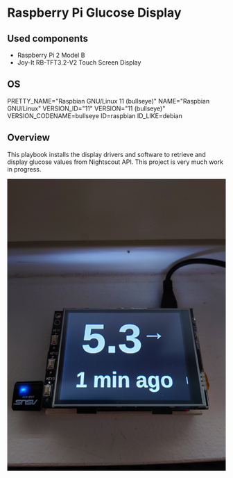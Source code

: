 # Raspberry Pi Glucose Display

## Used components
- Raspberry Pi 2 Model B
- Joy-It RB-TFT3.2-V2 Touch Screen Display

## OS
PRETTY_NAME="Raspbian GNU/Linux 11 (bullseye)"
NAME="Raspbian GNU/Linux"
VERSION_ID="11"
VERSION="11 (bullseye)"
VERSION_CODENAME=bullseye
ID=raspbian
ID_LIKE=debian

## Overview
This playbook installs the display drivers and software to retrieve and display glucose values from Nightscout API. This project is very much work in progress.

![Image](glucose-display.JPG)